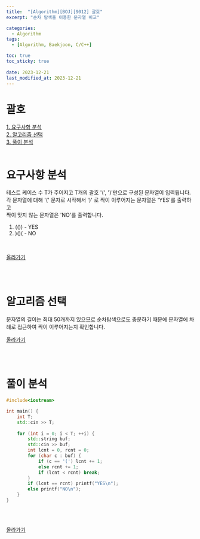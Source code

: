 ```yaml
---
title:  "[Algorithm][BOJ][9012] 괄호"
excerpt: "순차 탐색을 이용한 문자열 비교"

categories:
  - Algorithm
tags:
  - [Algorithm, Baekjoon, C/C++]

toc: true
toc_sticky: true
 
date: 2023-12-21
last_modified_at: 2023-12-21
---
```


# 괄호

[1. 요구사항 분석](#요구사항-분석)<br/>
[2. 알고리즘 선택](#알고리즘-선택)<br/>
[3. 풀이 분석](#풀이-분석)<br/>
<br/>

# 요구사항 분석
테스트 케이스 수 T가 주어지고 T개의 괄호 '(', ')'만으로 구성된 문자열이 입력됩니다.<br/>
각 문자열에 대해 '(' 문자로 시작해서 ')' 로 짝이 이루어지는 문자열은 'YES'를 출력하고<br/>
짝이 맞지 않는 문자열은 'NO'를 출력합니다.<br/>
1. (()) - YES
2. &#41;&#40;&#41;&#40; - NO
<br/>

[올라가기](#괄호)

<br/>
<br/>

# 알고리즘 선택
문자열의 길이는 최대 50개까지 있으므로 순차탐색으로도 충분하기 때문에
문자열에 차례로 접근하여 짝이 이루어지는지 확인합니다.
<br/>

[올라가기](#괄호)

<br/>
<br/>

# 풀이 분석
```c++
#include<iostream>

int main() {
	int T;
	std::cin >> T;
	
	for (int i = 0; i < T; ++i) {
		std::string buf;
		std::cin >> buf;
		int lcnt = 0, rcnt = 0;
		for (char c : buf) {
			if (c == '(') lcnt += 1;
			else rcnt += 1;
			if (lcnt < rcnt) break;
		}
		if (lcnt == rcnt) printf("YES\n");
		else printf("NO\n");
	}
}  
  
```
<br/>

[올라가기](#괄호)

<br/>
<br/>
